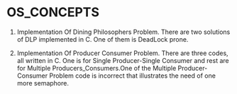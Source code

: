 # OS_CONCEPTS

1. Implementation Of Dining Philosophers Problem.
There are two solutions of DLP implemented in C. One of them is DeadLock prone.

2. Implementation Of Producer Consumer Problem.
There are three codes, all written in C. One is for Single Producer-Single Consumer and rest are for Multiple Producers_Consumers.One of the Multiple Producer-Consumer Problem code is incorrect that illustrates the need of one more semaphore.

